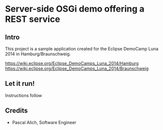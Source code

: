 Server-side OSGi demo offering a REST service
=============================================
Intro
-----
This project is a sample application created for the Eclipse DemoCamp Luna 2014 in Hamburg/Braunschweig.

https://wiki.eclipse.org/Eclipse_DemoCamps_Luna_2014/Hamburg
https://wiki.eclipse.org/Eclipse_DemoCamps_Luna_2014/Braunschweig

Let it run!
-----------
Instructions follow

Credits
-------
* Pascal Alich, Software Engineer
